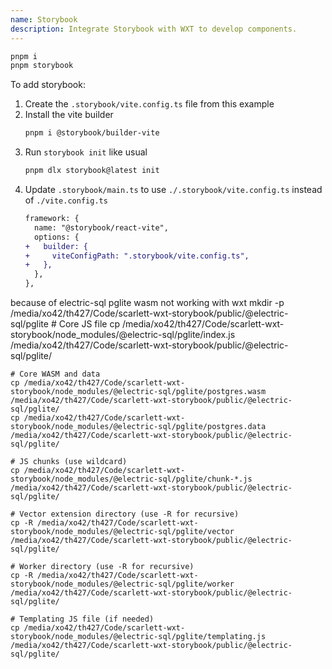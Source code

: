 ```yaml
---
name: Storybook
description: Integrate Storybook with WXT to develop components.
---
```


```sh
pnpm i
pnpm storybook
```

To add storybook:

1. Create the `.storybook/vite.config.ts` file from this example
2. Install the vite builder
   ```sh
   pnpm i @storybook/builder-vite
   ```
3. Run `storybook init` like usual
   ```sh
   pnpm dlx storybook@latest init
   ```
4. Update `.storybook/main.ts` to use `./.storybook/vite.config.ts` instead of `./vite.config.ts`
   ```diff
   framework: {
     name: "@storybook/react-vite",
     options: {
   +   builder: {
   +     viteConfigPath: ".storybook/vite.config.ts",
   +   },
     },
   },
   ```


because of electric-sql pglite wasm not working with wxt
    mkdir -p /media/xo42/th427/Code/scarlett-wxt-storybook/public/@electric-sql/pglite
    # Core JS file
    cp /media/xo42/th427/Code/scarlett-wxt-storybook/node_modules/@electric-sql/pglite/index.js /media/xo42/th427/Code/scarlett-wxt-storybook/public/@electric-sql/pglite/

    # Core WASM and data
    cp /media/xo42/th427/Code/scarlett-wxt-storybook/node_modules/@electric-sql/pglite/postgres.wasm /media/xo42/th427/Code/scarlett-wxt-storybook/public/@electric-sql/pglite/
    cp /media/xo42/th427/Code/scarlett-wxt-storybook/node_modules/@electric-sql/pglite/postgres.data /media/xo42/th427/Code/scarlett-wxt-storybook/public/@electric-sql/pglite/

    # JS chunks (use wildcard)
    cp /media/xo42/th427/Code/scarlett-wxt-storybook/node_modules/@electric-sql/pglite/chunk-*.js /media/xo42/th427/Code/scarlett-wxt-storybook/public/@electric-sql/pglite/

    # Vector extension directory (use -R for recursive)
    cp -R /media/xo42/th427/Code/scarlett-wxt-storybook/node_modules/@electric-sql/pglite/vector /media/xo42/th427/Code/scarlett-wxt-storybook/public/@electric-sql/pglite/

    # Worker directory (use -R for recursive)
    cp -R /media/xo42/th427/Code/scarlett-wxt-storybook/node_modules/@electric-sql/pglite/worker /media/xo42/th427/Code/scarlett-wxt-storybook/public/@electric-sql/pglite/

    # Templating JS file (if needed)
    cp /media/xo42/th427/Code/scarlett-wxt-storybook/node_modules/@electric-sql/pglite/templating.js /media/xo42/th427/Code/scarlett-wxt-storybook/public/@electric-sql/pglite/